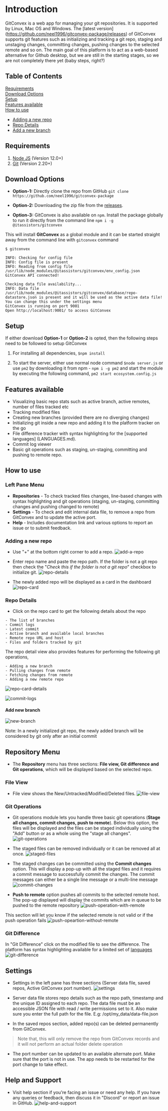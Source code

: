 # Introduction
GitConvex is a web app for managing your git repositories. It is supported by Linux, Mac OS and Windows. The [latest version] (https://github.com/neel1996/gitconvex-package/releases) of GitConvex supports git features such as initializing and tracking a git repo, staging and unstaging changes, committing changes, pushing changes to the selected remote and so on.
The main goal of this platform is to act as a web-based alternative for Github desktop, but we are still in the starting stages, so we are not completely there yet (baby steps, right?)
## Table of Contents
[Requirements](#requirements)<br>
[Download Options](#download-options)<br>
[Setup](#setup)<br>
[Features available](#features-available)<br>
[How to use](#how-to-use)
- [Adding a new repo](#adding-a-new-repo)
- [Repo Details](#repo-details)
- [Add a new branch](#add-new-branch)
 
## Requirements
1. [Node JS](https://nodejs.org/en/) (Version 12.0+)
2. [Git](https://git-scm.com/) (Version 2.20+)
## Download Options
- **Option-1:** Directly clone the repo from GitHub
`git clone https://github.com/neel1996/gitconvex-package`

- **Option-2:** Downloading the zip file from the [releases](https://github.com/neel1996/gitconvex-package/releases).

- **Option-3:** GitConvex is also available on `npm`. Install the package globally to run it directly from the command line
`npm i -g @itassistors/gitconvex`

This will install **GitConvex** as a global module and it can be started straight away from the command line with `gitconvex` command
```
$ gitconvex
  
INFO: Checking for config file
INFO: Config file is present
INFO: Reading from config file /usr/lib/node_modules/@itassistors/gitconvex/env_config.json
GitConvex API connected!
  
Checking data file availability...
INFO: Data file /usr/lib/node_modules/@itassistors/gitconvex/database/repo-datastore.json is present and it will be used as the active data file!
You can change this under the settings menu
GitConvex is running on port 9001
Open http://localhost:9001/ to access GitConvex
```
## Setup

If either download **Option-1** or **Option-2** is opted, then the following steps need to be followed to setup GitConvex
1. For installing all dependencies,
`` $npm install ``

2. To start the server, either use normal node command
`` $node server.js ``
or use `pm2` by downloading it from npm - `npm i -g pm2` and start the module by executing the following command,
`pm2 start ecosystem.config.js`

## Features available
- Visualizing basic repo stats such as active branch, active remotes, number of files tracked etc
- Tracking modified files
- Creating new branches (provided there are no diverging changes)
- Initializing git inside a new repo and adding it to the platform tracker on the go
- File difference tracker with syntax highlighting for the [supported languages] (LANGUAGES.md).
- Commit log viewer
- Basic git operations such as staging, un-staging, committing and pushing to remote repo.

## How to use

### Left Pane Menu

- **Repositories** - To check tracked files changes, line-based changes with syntax highlighting and git operations (staging, un-staging, committing changes and pushing changed to remote)
- **Settings** - To check and edit internal data file, to remove a repo from GitConvex and to update the active port.
- **Help** - Includes documentation link and various options to report an issue or to submit feedback.

### Adding a new repo
- Use "+" at the bottom right corner to add a repo.
![add-a-repo](https://user-images.githubusercontent.com/65342122/87232632-0eff7480-c3de-11ea-8a9f-f0a6cf9cd6ee.png)<!-- .element style="height:10%; width:10%" -->

- Enter repo name and paste the repo path. If the folder is not a git repo then check the "*Check this if the folder is not a git repo*" checkbox to initialize git.
![repo-details](https://user-images.githubusercontent.com/65342122/87232637-16268280-c3de-11ea-9f9d-708c5a3eb668.png)

- The newly added repo will be displayed as a card in the dashboard
![repo-card](https://user-images.githubusercontent.com/65342122/87243016-d13b3400-c44f-11ea-88ec-c4d14cbfbf97.png)

### Repo Details
- Click on the repo card to get the following details about the repo
```
- The list of branches
- Commit logs
- Latest commit
- Active branch and available local branches
- Remote repo URL and host
- Files and folders tracked by git
```
The repo detail view also provides features for performing the following git operations,
```
- Adding a new branch
- Pulling changes from remote
- Fetching changes from remote
- Adding a new remote repo
```
![repo-card-details](https://user-images.githubusercontent.com/65342122/87232642-1f175400-c3de-11ea-8ead-80cd5ab4c37c.png)

![commit-logs](https://user-images.githubusercontent.com/65342122/87232671-71587500-c3de-11ea-8ff5-25fb95b08553.png)

#### Add new branch
![new-branch](https://user-images.githubusercontent.com/65342122/87232643-23437180-c3de-11ea-9d9e-7e3c3789c32e.png)

Note: In a newly initialized git repo, the newly added branch will be considered by git only after an initial commit

## Repository Menu
- The **Repository** menu has three sections: **File view, Git difference and Git operations**, which will be displayed based on the selected repo. 

### File View
- File view shows the New/Untracked/Modified/Deleted files.
![file-view](https://user-images.githubusercontent.com/65342122/87232644-29d1e900-c3de-11ea-9adc-03fb4e690882.png)

### Git Operations
- Git operations module lets you handle three basic git operations (**Stage all changes, commit changes, push to remote**). Below this option, the files will be displayed and the files can be staged individually using the "Add" button or as a whole using the "stage all changes".
![git-operations](https://user-images.githubusercontent.com/65342122/87232645-30f8f700-c3de-11ea-8ddb-52f4d5ec7140.png)

- The staged files can be removed individually or it can be removed all at once.
![staged-files](https://user-images.githubusercontent.com/65342122/87232658-51c14c80-c3de-11ea-95e1-b9bbeeac82bb.png)

- The staged changes can be committed using the **Commit changes** option. This will display a pop-up with all the staged files and it requires a commit message to successfully commit the changes. The commit messages can either be a single line message or a multi-line message 
![commit-changes](https://user-images.githubusercontent.com/65342122/87232659-56860080-c3de-11ea-9bc4-a19ad727b101.png)

- **Push to remote** option pushes all commits to the selected remote host. The pop-up displayed will display the commits which are in queue to be pushed to the remote repository
![push-operation-with-remote](https://user-images.githubusercontent.com/65342122/87232662-61409580-c3de-11ea-8ad7-61c3871f0a4d.png)

This section will let you know if the selected remote is not valid or if the push operation fails
![push-opeartion-without-remote](https://user-images.githubusercontent.com/65342122/87232666-6867a380-c3de-11ea-9903-5ea12200e994.png)

### Git Difference

In "Git Difference" click on the modified file to see the difference. The platform has syntax highlighting available for a limited set of [languages](LANGUAGES.md)
![git-difference](https://user-images.githubusercontent.com/65342122/87243040-11021b80-c450-11ea-8775-d52dcc7f57e1.png)

## Settings
- Settings in the left pane has three sections (Server data file, saved repos, Active GitConvex port number).
![settings](https://user-images.githubusercontent.com/65342122/87243003-a4871c80-c44f-11ea-9d1a-8350bdfb0da8.png)

- Server data file stores repo details such as the repo path, timestamp and the unique ID assigned to each repo. The data file must be an accessible JSON file with read / write permissions set to it. Also make sure you enter the full path for the file. E.g: /opt/my_data/data-file.json
- In the saved repos section, added repo(s) can be deleted permanently from GitConvex. 

>Note that, this will only remove the repo from GitConvex records and it will not perform an actual folder delete operation

- The port number can be updated to an available alternate port. Make sure that the port is not in use. The app needs to be restarted for the port change to take effect. 

## Help and Support

- Visit help section if you're facing an issue or need any help. If you have any queries or feedback, then discuss it in "Discord" or report an issue in GitHub.
![help-and-support](https://user-images.githubusercontent.com/65342122/87242999-8f11f280-c44f-11ea-9a81-f6cde7b4b419.png)
